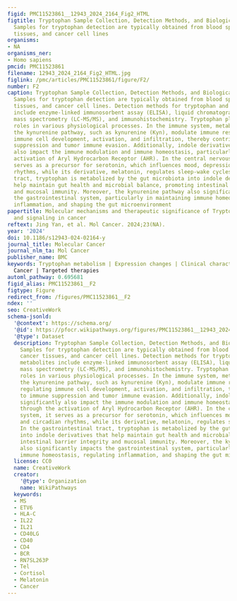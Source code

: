 ```yaml
---
figid: PMC11523861__12943_2024_2164_Fig2_HTML
figtitle: Tryptophan Sample Collection, Detection Methods, and Biological Functions
  Samples for tryptophan detection are typically obtained from blood specimens, cancer
  tissues, and cancer cell lines
organisms:
- NA
organisms_ner:
- Homo sapiens
pmcid: PMC11523861
filename: 12943_2024_2164_Fig2_HTML.jpg
figlink: /pmc/articles/PMC11523861/figure/F2/
number: F2
caption: Tryptophan Sample Collection, Detection Methods, and Biological Functions
  Samples for tryptophan detection are typically obtained from blood specimens, cancer
  tissues, and cancer cell lines. Detection methods for tryptophan and its metabolites
  include enzyme-linked immunosorbent assay (ELISA), liquid chromatography-tandem
  mass spectrometry (LC-MS/MS), and immunohistochemistry. Tryptophan plays crucial
  roles in various physiological processes. In the immune system, metabolites from
  the kynurenine pathway, such as kynurenine (Kyn), modulate immune responses by regulating
  immune cell development, activation, and infiltration, thereby contributing to immune
  suppression and tumor immune evasion. Additionally, indole derivatives significantly
  also impact the immune modulation and immune homeostasis, particularly through the
  activation of Aryl Hydrocarbon Receptor (AHR). In the central nervous system, it
  serves as a precursor for serotonin, which influences mood, depression, and circadian
  rhythms, while its derivative, melatonin, regulates sleep-wake cycles. In the gastrointestinal
  tract, tryptophan is metabolized by the gut microbiota into indole derivatives that
  help maintain gut health and microbial balance, promoting intestinal barrier integrity
  and mucosal immunity. Moreover, the kynurenine pathway also significantly impacts
  the gastrointestinal system, particularly in maintaining immune homeostasis, regulating
  inflammation, and shaping the gut microenvironment
papertitle: Molecular mechanisms and therapeutic significance of Tryptophan Metabolism
  and signaling in cancer
reftext: Jing Yan, et al. Mol Cancer. 2024;23(NA).
year: '2024'
doi: 10.1186/s12943-024-02164-y
journal_title: Molecular Cancer
journal_nlm_ta: Mol Cancer
publisher_name: BMC
keywords: Tryptophan metabolism | Expression changes | Clinical characteristics |
  Cancer | Targeted therapies
automl_pathway: 0.695681
figid_alias: PMC11523861__F2
figtype: Figure
redirect_from: /figures/PMC11523861__F2
ndex: ''
seo: CreativeWork
schema-jsonld:
  '@context': https://schema.org/
  '@id': https://pfocr.wikipathways.org/figures/PMC11523861__12943_2024_2164_Fig2_HTML.html
  '@type': Dataset
  description: Tryptophan Sample Collection, Detection Methods, and Biological Functions
    Samples for tryptophan detection are typically obtained from blood specimens,
    cancer tissues, and cancer cell lines. Detection methods for tryptophan and its
    metabolites include enzyme-linked immunosorbent assay (ELISA), liquid chromatography-tandem
    mass spectrometry (LC-MS/MS), and immunohistochemistry. Tryptophan plays crucial
    roles in various physiological processes. In the immune system, metabolites from
    the kynurenine pathway, such as kynurenine (Kyn), modulate immune responses by
    regulating immune cell development, activation, and infiltration, thereby contributing
    to immune suppression and tumor immune evasion. Additionally, indole derivatives
    significantly also impact the immune modulation and immune homeostasis, particularly
    through the activation of Aryl Hydrocarbon Receptor (AHR). In the central nervous
    system, it serves as a precursor for serotonin, which influences mood, depression,
    and circadian rhythms, while its derivative, melatonin, regulates sleep-wake cycles.
    In the gastrointestinal tract, tryptophan is metabolized by the gut microbiota
    into indole derivatives that help maintain gut health and microbial balance, promoting
    intestinal barrier integrity and mucosal immunity. Moreover, the kynurenine pathway
    also significantly impacts the gastrointestinal system, particularly in maintaining
    immune homeostasis, regulating inflammation, and shaping the gut microenvironment
  license: CC0
  name: CreativeWork
  creator:
    '@type': Organization
    name: WikiPathways
  keywords:
  - MS
  - ETV6
  - HLA-C
  - IL22
  - IL21
  - CD40LG
  - CD40
  - CD4
  - BCR
  - RN7SL263P
  - Tel
  - Cortisol
  - Melatonin
  - Cancer
---
```


